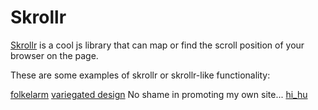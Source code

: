 Skrollr
=======
[Skrollr](https://github.com/Prinzhorn/skrollr) is a cool js library that can map or find the scroll position of your browser on the page.

These are some examples of skrollr or skrollr-like functionality:

[folkelarm](http://www.folkelarm.no/eng/)
[variegated design](http://variegateddesign.com/) No shame in promoting my own site...
[hi_hu](http://mikeyhu.com/)